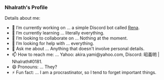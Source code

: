 ### Nhalrath's Profile

<!--
**Nhalrath/Profile** is a ✨ _special_ ✨ repository because its `README.md` (this file) appears on your GitHub profile.
-->

Details about me:

- 🔭 I’m currently working on ... a simple Discord bot called [Rena](github.com/Nhalrath/Rena).
- 🌱 I’m currently learning ... literally everything.
- 👯 I’m looking to collaborate on ... Nothing at the moment.
- 🤔 I’m looking for help with ... everything.
- 💬 Ask me about ... Anything that doesn't involve personal details. 
- 📫 How to reach me: ... Yahoo: akira.yami<span><span/>@yahoo.com, Discord: 昭義明 | Nhalrath#0181.
- 😄 Pronouns: ... They?
- ⚡ Fun fact: ... I am a procrastinator, so I tend to forget important things.
